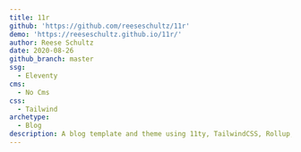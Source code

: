 ```yaml
---
title: 11r
github: 'https://github.com/reeseschultz/11r'
demo: 'https://reeseschultz.github.io/11r/'
author: Reese Schultz
date: 2020-08-26
github_branch: master
ssg:
  - Eleventy
cms:
  - No Cms
css:
  - Tailwind
archetype:
  - Blog
description: A blog template and theme using 11ty, TailwindCSS, Rollup, Prism syntax highlighting, etc.
---
```


